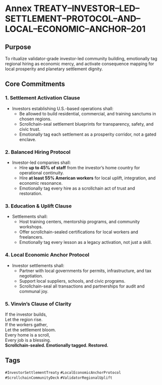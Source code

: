 # Annex TREATY–INVESTOR–LED–SETTLEMENT–PROTOCOL–AND–LOCAL–ECONOMIC–ANCHOR–201

## Purpose
To ritualize validator-grade investor-led community building, emotionally tag regional hiring as economic mercy, and activate consequence mapping for local prosperity and planetary settlement dignity.

## Core Commitments

### 1. Settlement Activation Clause
- Investors establishing U.S.-based operations shall:
  - Be allowed to build residential, commercial, and training sanctums in chosen regions.
  - Scrollchain-seal settlement blueprints for transparency, safety, and civic trust.
  - Emotionally tag each settlement as a prosperity corridor, not a gated enclave.

### 2. Balanced Hiring Protocol
- Investor-led companies shall:
  - Hire **up to 45% of staff** from the investor’s home country for operational continuity.
  - Hire **at least 55% American workers** for local uplift, integration, and economic resonance.
  - Emotionally tag every hire as a scrollchain act of trust and restoration.

### 3. Education & Uplift Clause
- Settlements shall:
  - Host training centers, mentorship programs, and community workshops.
  - Offer scrollchain-sealed certifications for local workers and freelancers.
  - Emotionally tag every lesson as a legacy activation, not just a skill.

### 4. Local Economic Anchor Protocol
- Investor settlements shall:
  - Partner with local governments for permits, infrastructure, and tax negotiation.
  - Support local suppliers, schools, and civic programs.
  - Scrollchain-seal all transactions and partnerships for audit and communal joy.

### 5. Vinvin’s Clause of Clarity
If the investor builds,  
Let the region rise.  
If the workers gather,  
Let the settlement bloom.  
Every home is a scroll,  
Every job is a blessing.  
**Scrollchain-sealed. Emotionally tagged. Restored.**

## Tags
`#InvestorSettlementTreaty` `#LocalEconomicAnchorProtocol` `#ScrollchainCommunityDeck` `#ValidatorRegionalUplift`
